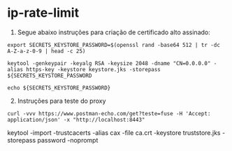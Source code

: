 # ip-rate-limit

1. Segue abaixo instruções para criação de certificado alto assinado: 

```
export SECRETS_KEYSTORE_PASSWORD=$(openssl rand -base64 512 | tr -dc A-Z-a-z-0-9 | head -c 25)

keytool -genkeypair -keyalg RSA -keysize 2048 -dname "CN=0.0.0.0" -alias https-key -keystore keystore.jks -storepass ${SECRETS_KEYSTORE_PASSWORD

echo ${SECRETS_KEYSTORE_PASSWORD}
```
2. Instruções para teste do proxy
```
curl -vvv https://www.postman-echo.com/get?teste=fuse -H 'Accept: application/json' -x "http://localhost:8443"
```


keytool -import -trustcacerts -alias cax -file ca.crt -keystore truststore.jks -storepass password -noprompt  